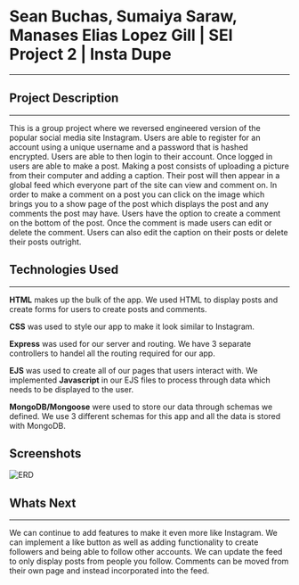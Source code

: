 # Sean Buchas, Sumaiya Saraw, Manases Elias Lopez Gill | SEI Project 2 | Insta Dupe

---

## Project Description
---

This is a group project where we reversed engineered version of the popular social media site Instagram. Users are able to register for an account using a unique username and a password that is hashed encrypted. Users are able to then login to their account. Once logged in users are able to make a post. Making a post consists of uploading a picture from their computer and adding a caption. Their post will then appear in a global feed which everyone part of the site can view and comment on. In order to make a comment on a post you can click on the image which brings you to a show page of the post which displays the post and any comments the post may have. Users have the option to create a comment on the bottom of the post. Once the comment is made users can edit or delete the comment. Users can also edit the caption on their posts or delete their posts outright.

## Technologies Used
---
**HTML** makes up the bulk of the app. We used HTML to display posts and create forms for users to create posts and comments. 

**CSS** was used to style our app to make it look similar to Instagram. 

**Express** was used for our server and routing. We have 3 separate controllers to handel all the routing required for our app.

**EJS** was used to create all of our pages that users interact with. We implemented **Javascript** in our EJS files to process through data which needs to be displayed to the user. 

**MongoDB/Mongoose** were used to store our data through schemas we defined. We use 3 different schemas for this app and all the data is stored with MongoDB.

## Screenshots
![ERD](https://imgur.com/iSB7o8X)

## Whats Next
---
We can continue to add features to make it even more like Instagram. We can implement a like button as well as adding functionality to create followers and being able to follow other accounts. We can update the feed to only display posts from people you follow. Comments can be moved from their own page and instead incorporated into the feed.
